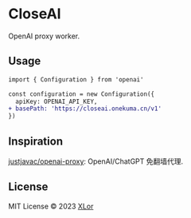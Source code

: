# CloseAI

OpenAI proxy worker.

## Usage

```diff
import { Configuration } from 'openai'

const configuration = new Configuration({
  apiKey: OPENAI_API_KEY,
+ basePath: 'https://closeai.onekuma.cn/v1'
})
```

## Inspiration

[justjavac/openai-proxy](https://github.com/justjavac/openai-proxy): OpenAI/ChatGPT 免翻墙代理.

## License

MIT License © 2023 [XLor](https://github.com/yjl9903)
